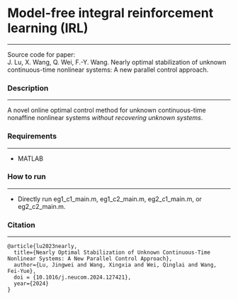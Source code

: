 # Model-free integral reinforcement learning (IRL)
********
Source code for paper:   
J. Lu, X. Wang, Q. Wei, F.-Y. Wang. Nearly optimal stabilization of unknown continuous-time nonlinear systems: A new parallel control approach.

### Description
********
A novel online optimal control method for unknown continuous-time nonaffine nonlinear systems *without recovering unknown systems*.

### Requirements
********
- MATLAB

### How to run
********
- Directly run eg1_c1_main.m, eg1_c2_main.m, eg2_c1_main.m, or eg2_c2_main.m.

### Citation
********
```angular2html
@article{lu2023nearly,
  title={Nearly Optimal Stabilization of Unknown Continuous-Time Nonlinear Systems: A New Parallel Control Approach},
  author={Lu, Jingwei and Wang, Xingxia and Wei, Qinglai and Wang, Fei-Yue},
  doi = {10.1016/j.neucom.2024.127421},
  year={2024}
}
```

